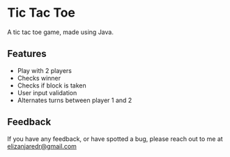 
# Tic Tac Toe

A tic tac toe game, made using Java.


## Features

- Play with 2 players
- Checks winner
- Checks if block is taken
- User input validation
- Alternates turns between player 1 and 2


## Feedback

If you have any feedback, or have spotted a bug, please reach out to me at elizanjaredr@gmail.com

